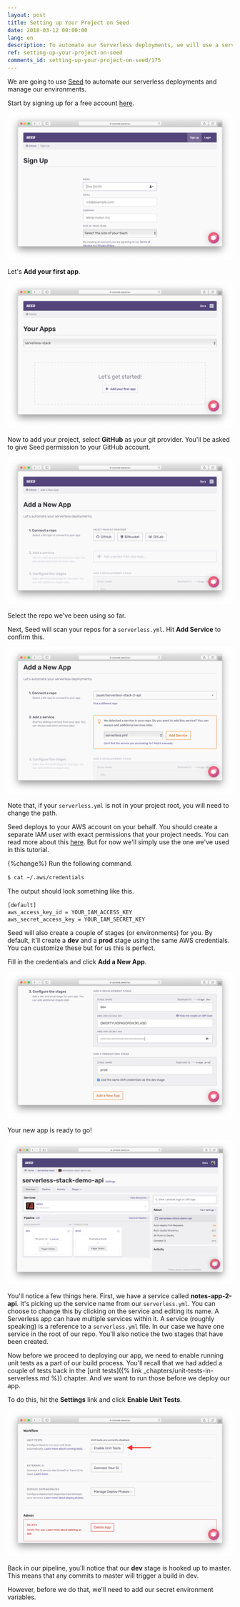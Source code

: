 ```yaml
---
layout: post
title: Setting up Your Project on Seed
date: 2018-03-12 00:00:00
lang: en
description: To automate our Serverless deployments, we will use a service called Seed (https://seed.run). We will sign up for a free account, add our project repository, and set our AWS IAM credentials.
ref: setting-up-your-project-on-seed
comments_id: setting-up-your-project-on-seed/175
---
```


We are going to use [Seed](https://seed.run) to automate our serverless deployments and manage our environments.

Start by signing up for a free account [here](https://console.seed.run/signup).

![Create new Seed account screenshot](/assets/part2/create-new-seed-account.png)

Let's **Add your first app**.

![Add your first Seed app screenshot](/assets/part2/add-your-first-seed-app.png)

Now to add your project, select **GitHub** as your git provider. You'll be asked to give Seed permission to your GitHub account.

![Select Git provider screenshot](/assets/part2/select-git-provider.png)

Select the repo we've been using so far.

Next, Seed will scan your repos for a `serverless.yml`. Hit **Add Service** to confirm this.

![Serverless.yml detected screenshot](/assets/part2/serverless-yml-detected.png)

Note that, if your `serverless.yml` is not in your project root, you will need to change the path.

Seed deploys to your AWS account on your behalf. You should create a separate IAM user with exact permissions that your project needs. You can read more about this [here](https://seed.run/docs/customizing-your-iam-policy). But for now we'll simply use the one we've used in this tutorial.

{%change%} Run the following command.

``` bash
$ cat ~/.aws/credentials
```

The output should look something like this.

```
[default]
aws_access_key_id = YOUR_IAM_ACCESS_KEY
aws_secret_access_key = YOUR_IAM_SECRET_KEY
```

Seed will also create a couple of stages (or environments) for you. By default, it'll create a **dev** and a **prod** stage using the same AWS credentials. You can customize these but for us this is perfect.

Fill in the credentials and click **Add a New App**.

![Add AWS IAM credentials screenshot](/assets/part2/add-aws-iam-credentials.png)

Your new app is ready to go!

![View new Seed app screenshot](/assets/part2/view-new-seed-app.png)

You'll notice a few things here. First, we have a service called **notes-app-2-api**. It's picking up the service name from our `serverless.yml`. You can choose to change this by clicking on the service and editing its name. A Serverless app can have multiple services within it. A service (roughly speaking) is a reference to a `serverless.yml` file. In our case we have one service in the root of our repo. You'll also notice the two stages that have been created.

Now before we proceed to deploying our app, we need to enable running unit tests as a part of our build process. You'll recall that we had added a couple of tests back in the [unit tests]({% link _chapters/unit-tests-in-serverless.md %}) chapter. And we want to run those before we deploy our app.

To do this, hit the **Settings** link and click **Enable Unit Tests**.

![Click Enable Unit Tests in Seed screenshot](/assets/part2/click-enable-unit-tsts-in-seed.png)

Back in our pipeline, you'll notice that our **dev** stage is hooked up to master. This means that any commits to master will trigger a build in dev.

However, before we do that, we'll need to add our secret environment variables.
